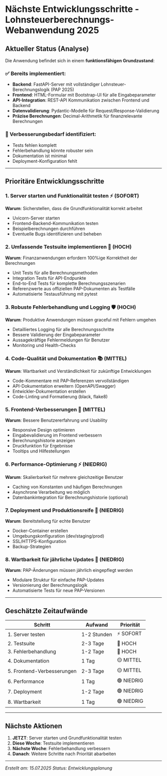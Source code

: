 # Nächste Entwicklungsschritte - Lohnsteuerberechnungs-Webanwendung 2025

## Aktueller Status (Analyse)

Die Anwendung befindet sich in einem **funktionsfähigen Grundzustand**:

### ✅ Bereits implementiert:
- **Backend**: FastAPI-Server mit vollständiger Lohnsteuer-Berechnungslogik (PAP 2025)
- **Frontend**: HTML-Formular mit Bootstrap-UI für alle Eingabeparameter
- **API-Integration**: REST-API Kommunikation zwischen Frontend und Backend
- **Datenvalidierung**: Pydantic-Modelle für Request/Response-Validierung
- **Präzise Berechnungen**: Decimal-Arithmetik für finanzrelevante Berechnungen

### 🔧 Verbesserungsbedarf identifiziert:
- Tests fehlen komplett
- Fehlerbehandlung könnte robuster sein
- Dokumentation ist minimal
- Deployment-Konfiguration fehlt

---

## Prioritäre Entwicklungsschritte

### 1. Server starten und Funktionalität testen ⚡ (SOFORT)
**Warum**: Sicherstellen, dass die Grundfunktionalität korrekt arbeitet
- Uvicorn-Server starten
- Frontend-Backend-Kommunikation testen
- Beispielberechnungen durchführen
- Eventuelle Bugs identifizieren und beheben

### 2. Umfassende Testsuite implementieren 🧪 (HOCH)
**Warum**: Finanzanwendungen erfordern 100%ige Korrektheit der Berechnungen
- Unit Tests für alle Berechnungsmethoden
- Integration Tests für API-Endpunkte
- End-to-End Tests für komplette Berechnungsszenarien
- Referenzwerte aus offiziellen PAP-Dokumenten als Testfälle
- Automatisierte Testausführung mit pytest

### 3. Robuste Fehlerbehandlung und Logging 🛡️ (HOCH)
**Warum**: Produktive Anwendungen müssen graceful mit Fehlern umgehen
- Detailliertes Logging für alle Berechnungsschritte
- Bessere Validierung der Eingabeparameter
- Aussagekräftige Fehlermeldungen für Benutzer
- Monitoring und Health-Checks

### 4. Code-Qualität und Dokumentation 📚 (MITTEL)
**Warum**: Wartbarkeit und Verständlichkeit für zukünftige Entwicklungen
- Code-Kommentare mit PAP-Referenzen vervollständigen
- API-Dokumentation erweitern (OpenAPI/Swagger)
- Entwickler-Dokumentation erstellen
- Code-Linting und Formatierung (black, flake8)

### 5. Frontend-Verbesserungen 🎨 (MITTEL)
**Warum**: Bessere Benutzererfahrung und Usability
- Responsive Design optimieren
- Eingabevalidierung im Frontend verbessern
- Berechnungshistorie anzeigen
- Druckfunktion für Ergebnisse
- Tooltips und Hilfestellungen

### 6. Performance-Optimierung ⚡ (NIEDRIG)
**Warum**: Skalierbarkeit für mehrere gleichzeitige Benutzer
- Caching von Konstanten und häufigen Berechnungen
- Asynchrone Verarbeitung wo möglich
- Datenbankintegration für Berechnungshistorie (optional)

### 7. Deployment und Produktionsreife 🚀 (NIEDRIG)
**Warum**: Bereitstellung für echte Benutzer
- Docker-Container erstellen
- Umgebungskonfiguration (dev/staging/prod)
- SSL/HTTPS-Konfiguration
- Backup-Strategien

### 8. Wartbarkeit für jährliche Updates 🔄 (NIEDRIG)
**Warum**: PAP-Änderungen müssen jährlich eingepflegt werden
- Modulare Struktur für einfache PAP-Updates
- Versionierung der Berechnungslogik
- Automatisierte Tests für neue PAP-Versionen

---

## Geschätzte Zeitaufwände

| Schritt | Aufwand | Priorität |
|---------|---------|-----------|
| 1. Server testen | 1-2 Stunden | ⚡ SOFORT |
| 2. Testsuite | 2-3 Tage | 🔴 HOCH |
| 3. Fehlerbehandlung | 1-2 Tage | 🔴 HOCH |
| 4. Dokumentation | 1 Tag | 🟡 MITTEL |
| 5. Frontend-Verbesserungen | 2-3 Tage | 🟡 MITTEL |
| 6. Performance | 1 Tag | 🟢 NIEDRIG |
| 7. Deployment | 1-2 Tage | 🟢 NIEDRIG |
| 8. Wartbarkeit | 1 Tag | 🟢 NIEDRIG |

---

## Nächste Aktionen

1. **JETZT**: Server starten und Grundfunktionalität testen
2. **Diese Woche**: Testsuite implementieren
3. **Nächste Woche**: Fehlerbehandlung verbessern
4. **Danach**: Weitere Schritte nach Priorität abarbeiten

---

*Erstellt am: 15.07.2025*
*Status: Entwicklungsplanung*